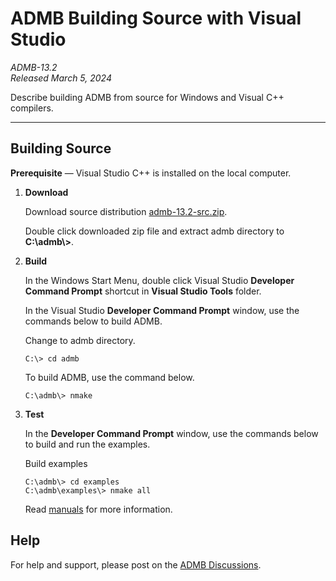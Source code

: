 # ADMB Building Source with Visual Studio

*ADMB-13.2*  
*Released March 5, 2024*  

Describe building ADMB from source for Windows and Visual C++ compilers.

---

Building Source
---------------

**Prerequisite** &mdash; Visual Studio C++ is installed on the local computer.

1. **Download**

   Download source distribution [admb-13.2-src.zip](https://github.com/admb-project/admb/releases/download/admb-13.2/admb-13.2-src.zip).

   Double click downloaded zip file and extract admb directory to **C:\\admb\\>**.

2. **Build**

   In the Windows Start Menu, double click Visual Studio **Developer Command Prompt** shortcut in **Visual Studio Tools** folder.

   In the Visual Studio **Developer Command Prompt** window, use the commands below to build ADMB.

   Change to admb directory.

   ```
   C:\> cd admb
   ```

   To build ADMB, use the command below.

   ```
   C:\admb\> nmake
   ```

3. **Test**

   In the **Developer Command Prompt** window, use the commands below to build and run the examples.

   Build examples

   ```
   C:\admb\> cd examples
   C:\admb\examples\> nmake all
   ```

   Read [manuals](http://www.admb-project.org/docs/manuals/) for more information.

Help
----

For help and support, please post on the [ADMB Discussions](https://github.com/admb-project/admb/discussions).
